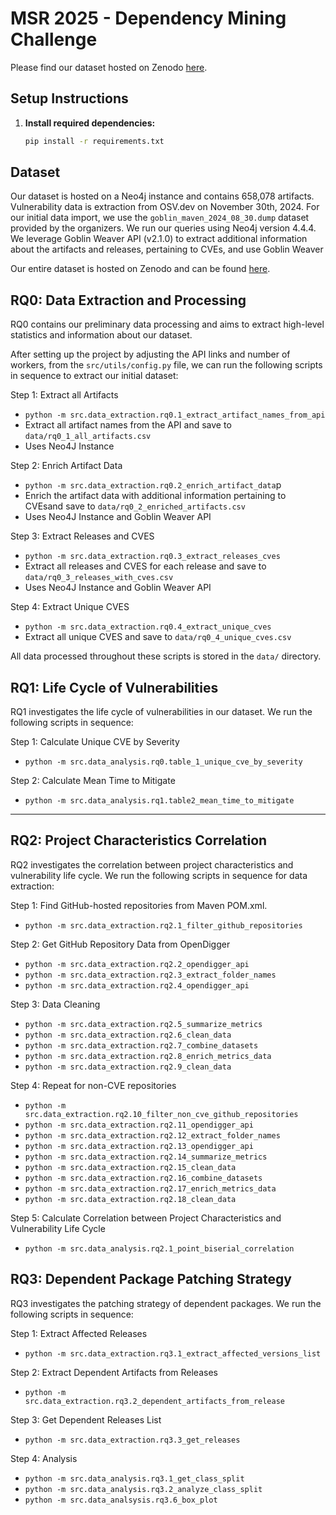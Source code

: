 # MSR 2025 - Dependency Mining Challenge

Please find our dataset hosted on Zenodo [here](https://zenodo.org/records/14291858).

## Setup Instructions

1. **Install required dependencies:**

    ```bash
    pip install -r requirements.txt
    ```

## Dataset
Our dataset is hosted on a Neo4j instance and contains 658,078 artifacts. Vulnerability data is extraction from OSV.dev on November 30th, 2024. For our initial data import, we use the `goblin_maven_2024_08_30.dump` dataset provided by the organizers. We run our queries using Neo4j version 4.4.4. We leverage Goblin Weaver API (v2.1.0) to extract additional information about the artifacts and releases, pertaining to CVEs, and use Goblin Weaver 

Our entire dataset is hosted on Zenodo and can be found [here](https://zenodo.org/records/14291858).

## RQ0: Data Extraction and Processing
RQ0 contains our preliminary data processing and aims to extract high-level statistics and information about our dataset.

After setting up the project by adjusting the API links and number of workers, from the `src/utils/config.py` file, we can run the following scripts in sequence to extract our initial dataset:

Step 1: Extract all Artifacts
* `python -m src.data_extraction.rq0.1_extract_artifact_names_from_api`
* Extract all artifact names from the API and save to `data/rq0_1_all_artifacts.csv`
* Uses Neo4J Instance

Step 2: Enrich Artifact Data
* `python -m src.data_extraction.rq0.2_enrich_artifact_data`p
* Enrich the artifact data with additional information pertaining to CVEsand save to `data/rq0_2_enriched_artifacts.csv`
* Uses Neo4J Instance and Goblin Weaver API

Step 3: Extract Releases and CVES
* `python -m src.data_extraction.rq0.3_extract_releases_cves`
* Extract all releases and CVES for each release and save to `data/rq0_3_releases_with_cves.csv`
* Uses Neo4J Instance and Goblin Weaver API

Step 4: Extract Unique CVES
* `python -m src.data_extraction.rq0.4_extract_unique_cves`
* Extract all unique CVES and save to `data/rq0_4_unique_cves.csv`

All data processed throughout these scripts is stored in the `data/` directory.

## RQ1: Life Cycle of Vulnerabilities

RQ1 investigates the life cycle of vulnerabilities in our dataset. We run the following scripts in sequence:

Step 1: Calculate Unique CVE by Severity
* `python -m src.data_analysis.rq0.table_1_unique_cve_by_severity`

Step 2: Calculate Mean Time to Mitigate
* `python -m src.data_analysis.rq1.table2_mean_time_to_mitigate`

****

## RQ2: Project Characteristics Correlation

RQ2 investigates the correlation between project characteristics and vulnerability life cycle. We run the following scripts in sequence for data extraction:

Step 1: Find GitHub-hosted repositories from Maven POM.xml.
* `python -m src.data_extraction.rq2.1_filter_github_repositories`

Step 2: Get GitHub Repository Data from OpenDigger
* `python -m src.data_extraction.rq2.2_opendigger_api`
* `python -m src.data_extraction.rq2.3_extract_folder_names`
* `python -m src.data_extraction.rq2.4_opendigger_api`

Step 3: Data Cleaning
* `python -m src.data_extraction.rq2.5_summarize_metrics`
* `python -m src.data_extraction.rq2.6_clean_data`
* `python -m src.data_extraction.rq2.7_combine_datasets`
* `python -m src.data_extraction.rq2.8_enrich_metrics_data`
* `python -m src.data_extraction.rq2.9_clean_data`

Step 4: Repeat for non-CVE repositories
* `python -m src.data_extraction.rq2.10_filter_non_cve_github_repositories`
* `python -m src.data_extraction.rq2.11_opendigger_api`
* `python -m src.data_extraction.rq2.12_extract_folder_names`
* `python -m src.data_extraction.rq2.13_opendigger_api`
* `python -m src.data_extraction.rq2.14_summarize_metrics`
* `python -m src.data_extraction.rq2.15_clean_data`
* `python -m src.data_extraction.rq2.16_combine_datasets`
* `python -m src.data_extraction.rq2.17_enrich_metrics_data`
* `python -m src.data_extraction.rq2.18_clean_data`

Step 5: Calculate Correlation between Project Characteristics and Vulnerability Life Cycle
* `python -m src.data_analysis.rq2.1_point_biserial_correlation`

## RQ3: Dependent Package Patching Strategy

RQ3 investigates the patching strategy of dependent packages. We run the following scripts in sequence:

Step 1: Extract Affected Releases
* `python -m src.data_extraction.rq3.1_extract_affected_versions_list`

Step 2: Extract Dependent Artifacts from Releases
* `python -m src.data_extraction.rq3.2_dependent_artifacts_from_release`

Step 3: Get Dependent Releases List
* `python -m src.data_extraction.rq3.3_get_releases`

Step 4: Analysis
* `python -m src.data_analysis.rq3.1_get_class_split`
* `python -m src.data_analysis.rq3.2_analyze_class_split`
* `python -m src.data_analsysis.rq3.6_box_plot`